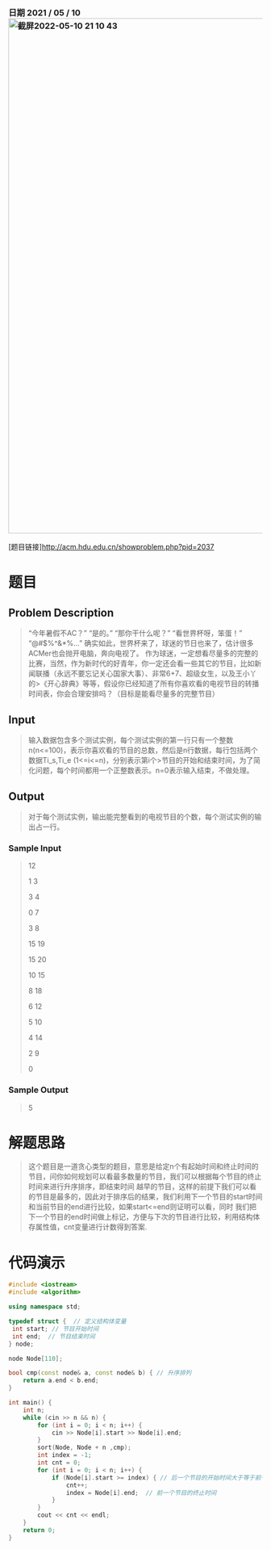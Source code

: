 ### 日期 2021 / 05 / 10<img width="1021" alt="截屏2022-05-10 21 10 43" src="https://user-images.githubusercontent.com/73943232/167636340-06f7661c-aeb6-4299-89cd-a96f2a99d752.png">


[题目链接]<http://acm.hdu.edu.cn/showproblem.php?pid=2037>
# 题目
## Problem Description
>“今年暑假不AC？”
>“是的。”
>“那你干什么呢？”
>“看世界杯呀，笨蛋！”
>“@#$%^&*%...”
>确实如此，世界杯来了，球迷的节日也来了，估计很多ACMer也会抛开电脑，奔向电视了。
>作为球迷，一定想看尽量多的完整的比赛，当然，作为新时代的好青年，你一定还会看一些其它的节目，比如新闻联播（永远不要忘记关心国家大事）、非常6+7、超级女生，以及王小丫的>《开心辞典》等等，假设你已经知道了所有你喜欢看的电视节目的转播时间表，你会合理安排吗？（目标是能看尽量多的完整节目） 
>
## Input
>输入数据包含多个测试实例，每个测试实例的第一行只有一个整数n(n<=100)，表示你喜欢看的节目的总数，然后是n行数据，每行包括两个数据Ti_s,Ti_e (1<=i<=n)，分别表示第i个>节目的开始和结束时间，为了简化问题，每个时间都用一个正整数表示。n=0表示输入结束，不做处理。
> 
## Output
>对于每个测试实例，输出能完整看到的电视节目的个数，每个测试实例的输出占一行。
>
### Sample Input
>12
>
>1 3
>
>3 4
>
>0 7
>
>3 8
>
>15 19
>
>15 20
>
>10 15
>
>8 18
>
>6 12
>
>5 10
>
>4 14
>
>2 9
>
>0
>
### Sample Output
>5
 
# 解题思路
> 这个题目是一道贪心类型的题目，意思是给定n个有起始时间和终止时间的节目，问你如何规划可以看最多数量的节目，我们可以根据每个节目的终止时间来进行升序排序，即结束时间
> 越早的节目，这样的前提下我们可以看的节目是最多的，因此对于排序后的结果，我们利用下一个节目的start时间和当前节目的end进行比较，如果start<=end则证明可以看，同时
> 我们把下一个节目的end时间做上标记，方便与下次的节目进行比较，利用结构体存属性值，cnt变量进行计数得到答案.

# 代码演示
```cpp
#include <iostream>
#include <algorithm>

using namespace std;

typedef struct {  // 定义结构体变量
 int start; // 节目开始时间
 int end;  // 节目结束时间
} node;

node Node[110];

bool cmp(const node& a, const node& b) { // 升序排列
	return a.end < b.end;
}

int main() {
	int n;
	while (cin >> n && n) {
		for (int i = 0; i < n; i++) {
			cin >> Node[i].start >> Node[i].end;
		}
		sort(Node, Node + n ,cmp);
		int index = -1;
		int cnt = 0;
		for (int i = 0; i < n; i++) {
			if (Node[i].start >= index) { // 后一个节目的开始时间大于等于前一个节目
				cnt++;
				index = Node[i].end;  // 前一个节目的终止时间
			}
		}
		cout << cnt << endl;
	}
	return 0;
}
```









